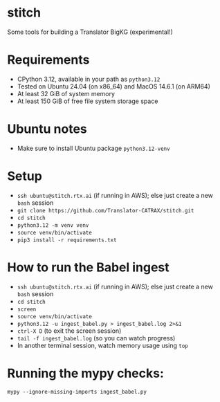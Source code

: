 # stitch
Some tools for building a Translator BigKG (experimental!) 

# Requirements
- CPython 3.12, available in your path as `python3.12`
- Tested on Ubuntu 24.04 (on x86_64) and MacOS 14.6.1 (on ARM64)
- At least 32 GiB of system memory
- At least 150 GiB of free file system storage space

# Ubuntu notes
- Make sure to install Ubuntu package `python3.12-venv`

# Setup
- `ssh ubuntu@stitch.rtx.ai` (if running in AWS); else just create a new `bash` session
- `git clone https://github.com/Translator-CATRAX/stitch.git`
- `cd stitch`
- `python3.12 -m venv venv`
- `source venv/bin/activate`
- `pip3 install -r requirements.txt`

# How to run the Babel ingest

- `ssh ubuntu@stitch.rtx.ai` (if running in AWS); else just create a new `bash` session
- `cd stitch`
- `screen`
- `source venv/bin/activate`
- `python3.12 -u ingest_babel.py > ingest_babel.log 2>&1`
- `ctrl-X D` (to exit the screen session)
- `tail -f ingest_babel.log` (so you can watch progress)
- In another terminal session, watch memory usage using `top`

# Running the mypy checks:

```
mypy --ignore-missing-imports ingest_babel.py
```
